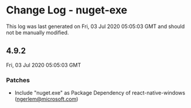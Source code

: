 # Change Log - nuget-exe

This log was last generated on Fri, 03 Jul 2020 05:05:03 GMT and should not be manually modified.

<!-- Start content -->

## 4.9.2

Fri, 03 Jul 2020 05:05:03 GMT

### Patches

- Include "nuget.exe" as Package Dependency of react-native-windows (ngerlem@microsoft.com)
